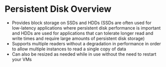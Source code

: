 # Persistent Disk Overview



* Provides block storage on SSDs and HDDs (SSDs are often used for low-latency applications where persistent disk performance is important and HDDs are used for applications that can tolerate longer read and write times and require large amounts of persistent disk storage)
* Supports multiple readers without a degradation in performance in order to allow multiple instances to read a single copy of data
* Can also be resized as needed while in use without the need to restart your VMs
